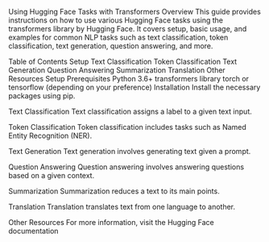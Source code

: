 Using Hugging Face Tasks with Transformers
Overview
This guide provides instructions on how to use various Hugging Face tasks using the transformers library by Hugging Face. It covers setup, basic usage, and examples for common NLP tasks such as text classification, token classification, text generation, question answering, and more.

Table of Contents
Setup
Text Classification
Token Classification
Text Generation
Question Answering
Summarization
Translation
Other Resources
Setup
Prerequisites
Python 3.6+
transformers library
torch or tensorflow (depending on your preference)
Installation
Install the necessary packages using pip.

Text Classification
Text classification assigns a label to a given text input.

Token Classification
Token classification includes tasks such as Named Entity Recognition (NER).

Text Generation
Text generation involves generating text given a prompt.

Question Answering
Question answering involves answering questions based on a given context.

Summarization
Summarization reduces a text to its main points.

Translation
Translation translates text from one language to another.

Other Resources
For more information, visit the Hugging Face documentation
